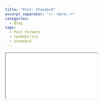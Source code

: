 ```yaml
---
title: "Post: Standard"
excerpt_separator: "<!--more-->"
categories:
  - Blog
tags:
  - Post Formats
  - readability
  - standard
---
```



<iframe src="../../euler.html">
